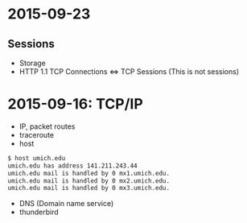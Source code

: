 
# 2015-09-23

## Sessions

* Storage
* HTTP 1.1 TCP Connections <=> TCP Sessions (This is not sessions)


# 2015-09-16: TCP/IP

* IP, packet routes
* traceroute
* host

```bash
$ host umich.edu
umich.edu has address 141.211.243.44
umich.edu mail is handled by 0 mx1.umich.edu.
umich.edu mail is handled by 0 mx2.umich.edu.
umich.edu mail is handled by 0 mx3.umich.edu.
```

* DNS (Domain name service)
* thunderbird


